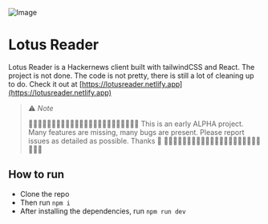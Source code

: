![Image](https://i.ibb.co/Dz2WG8C/Lotus-Reader-Banner.png)
# Lotus Reader
Lotus Reader is a Hackernews client built with tailwindCSS and React.
The project is not done. The code is not pretty, there is still a lot of cleaning up to do. Check it out at [https://lotusreader.netlify.app](https://lotusreader.netlify.app)

> ⚠️ *Note*
> 
> 🚧🚧🚧🚧🚧🚧🚧🚧🚧🚧🚧🚧🚧🚧🚧🚧🚧🚧🚧🚧🚧🚧🚧🚧
> This is an early ALPHA project. Many features are missing, many bugs are present. Please report issues as detailed as possible. Thanks 🙏
> 🚧🚧🚧🚧🚧🚧🚧🚧🚧🚧🚧🚧🚧🚧🚧🚧🚧🚧🚧🚧🚧🚧🚧🚧

## How to run
- Clone the repo
- Then run `npm i`
- After installing the dependencies, run `npm run dev`
